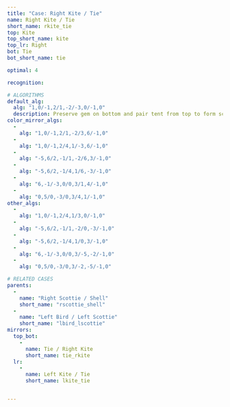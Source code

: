 ```yaml
---
title: "Case: Right Kite / Tie"
name: Right Kite / Tie
short_name: rkite_tie
top: Kite
top_short_name: kite
top_lr: Right
bot: Tie
bot_short_name: tie

optimal: 4

recognition:

# ALGORITHMS
default_alg:
  alg: "1,0/-1,2/1,-2/-3,0/-1,0"
  description: Preserve gem on bottom and pair tent from top to form scottie/shell.
color_mirror_algs:
  -
    alg: "1,0/-1,2/1,-2/3,6/-1,0"
  -
    alg: "1,0/-1,2/4,1/-3,6/-1,0"
  -
    alg: "-5,6/2,-1/1,-2/6,3/-1,0"
  -
    alg: "-5,6/2,-1/4,1/6,-3/-1,0"
  -
    alg: "6,-1/-3,0/0,3/1,4/-1,0"
  -
    alg: "0,5/0,-3/0,3/4,1/-1,0"
other_algs:
  -
    alg: "1,0/-1,2/4,1/3,0/-1,0"
  -
    alg: "-5,6/2,-1/1,-2/0,-3/-1,0"
  -
    alg: "-5,6/2,-1/4,1/0,3/-1,0"
  -
    alg: "6,-1/-3,0/0,3/-5,-2/-1,0"
  -
    alg: "0,5/0,-3/0,3/-2,-5/-1,0"

# RELATED CASES
parents:
  -
    name: "Right Scottie / Shell"
    short_name: "rscottie_shell"
  -
    name: "Left Bird / Left Scottie"
    short_name: "lbird_lscottie"
mirrors:
  top_bot:
    -
      name: Tie / Right Kite
      short_name: tie_rkite
  lr:
    -
      name: Left Kite / Tie
      short_name: lkite_tie


---
```


